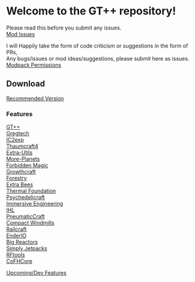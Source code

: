 # Welcome to the GT++ repository!  

Please read this before you submit any issues.  
[Mod Issues](https://github.com/draknyte1/GTplusplus/wiki/Github-Issue-Format)  

I will Happily take the form of code criticism or suggestions in the form of PRs,  
Any bugs/issues or mod ideas/suggestions, please submit here as issues.  
[Modpack Permissions](https://github.com/draknyte1/GTplusplus/issues/24#issuecomment-252458551)  

## Download   
[Recommended Version](https://github.com/draknyte1/GTplusplus/wiki/Downloads!#click-here-to-download)  

### Features  
[GT++](https://github.com/draknyte1/GTplusplus/wiki/Features#gt-1)  
[Gregtech](https://github.com/draknyte1/GTplusplus/wiki/Features#gregtech)  
[IC2exp](https://github.com/draknyte1/GTplusplus/wiki/Features#ic2)  
[Thaumcraft4](https://github.com/draknyte1/GTplusplus/wiki/Features#thaumcraft)  
[Extra-Utils](https://github.com/draknyte1/GTplusplus/wiki/Features#extra-utilities)  
[More-Planets](https://github.com/draknyte1/GTplusplus/wiki/Features#more-planets)  
[Forbidden Magic](https://github.com/draknyte1/GTplusplus/wiki/Features#forbidden-magic)  
[Growthcraft](https://github.com/draknyte1/GTplusplus/wiki/Features#growthcraft)  
[Forestry](https://github.com/draknyte1/GTplusplus/wiki/Features#forestry)  
[Extra Bees](https://github.com/draknyte1/GTplusplus/wiki/Features#extra-bees)  
[Thermal Foundation](https://github.com/draknyte1/GTplusplus/wiki/Features#thermal-foundation)  
[Psychedelicraft](https://github.com/draknyte1/GTplusplus/wiki/Features#psychedelicraft)  
[Immersive Engineering](https://github.com/draknyte1/GTplusplus/wiki/Features#immersive-engineering)  
[IHL](https://github.com/draknyte1/GTplusplus/wiki/Features#ihl)  
[PneumaticCraft](https://github.com/draknyte1/GTplusplus/wiki/Features#pneumaticcraft)  
[Compact Windmills](https://github.com/draknyte1/GTplusplus/wiki/Features#compact-windmills)  
[Railcraft](https://github.com/draknyte1/GTplusplus/wiki/Features#railcraft)  
[EnderIO](https://github.com/draknyte1/GTplusplus/wiki/Features#enderio)  
[Big Reactors](https://github.com/draknyte1/GTplusplus/wiki/Features#big-reactors)  
[Simply Jetpacks](https://github.com/draknyte1/GTplusplus/wiki/Features#simply-jetpacks)  
[RFtools](https://github.com/draknyte1/GTplusplus/wiki/Features#rftools)  
[CoFHCore](https://github.com/draknyte1/GTplusplus/wiki/Features#cofhcore)  

[Upcoming/Dev Features](https://github.com/draknyte1/GTplusplus/wiki/Features#upcoming-features-probably-in-dev-versions-if-you-want-to-test)  
